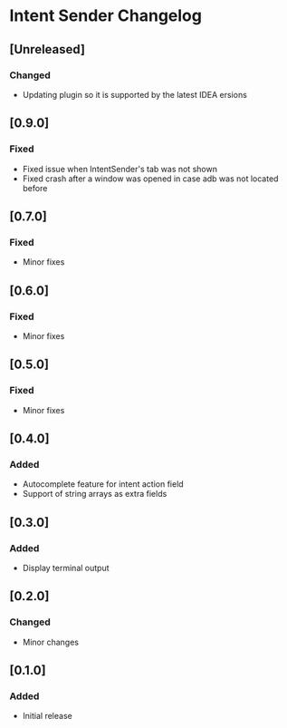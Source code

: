 <!-- Keep a Changelog guide -> https://keepachangelog.com -->

# Intent Sender Changelog

## [Unreleased]
### Changed
- Updating plugin so it is supported by the latest IDEA ersions

## [0.9.0]
### Fixed
- Fixed issue when IntentSender's tab was not shown
- Fixed crash after a window was opened in case adb was not located before

## [0.7.0]
### Fixed
- Minor fixes

## [0.6.0]
### Fixed
- Minor fixes

## [0.5.0]
### Fixed
- Minor fixes

## [0.4.0]
### Added
- Autocomplete feature for intent action field 
- Support of string arrays as extra fields

## [0.3.0]
### Added
- Display terminal output

## [0.2.0]
### Changed
- Minor changes

## [0.1.0]
### Added
- Initial release
